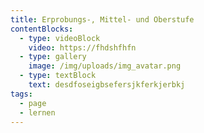 ```yaml
---
title: Erprobungs-, Mittel- und Oberstufe
contentBlocks:
  - type: videoBlock
    video: https://fhdshfhfn
  - type: gallery
    image: /img/uploads/img_avatar.png
  - type: textBlock
    text: d﻿esdfoseigbsefersjkferkjerbkj
tags:
  - page
  - lernen
---
```

